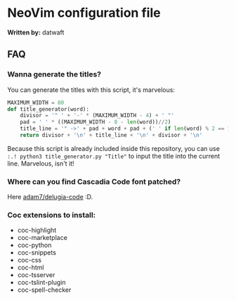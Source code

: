 # NeoVim configuration file

**Written by:** datwaft

## FAQ

### Wanna generate the titles?
You can generate the titles with this script, it's marvelous:
```python
MAXIMUM_WIDTH = 80
def title_generator(word):
    divisor = '" ' + '-' * (MAXIMUM_WIDTH - 4) + ' "'
    pad = ' ' * ((MAXIMUM_WIDTH - 8 - len(word))//2)
    title_line = '" ->' + pad + word + pad + (' ' if len(word) % 2 == 1 else '') + '<- "'
    return divisor + '\n' + title_line + '\n' + divisor + '\n'
```
Because this script is already included inside this repository, you can use `:.! python3 title_generator.py "Title"` to input the title
into the current line. Marvelous, isn't it!

### Where can you find Cascadia Code font patched?
Here [adam7/delugia-code](https://github.com/adam7/delugia-code/releases) :D.

### Coc extensions to install:
- coc-highlight
- coc-marketplace
- coc-python
- coc-snippets
- coc-css
- coc-html
- coc-tsserver
- coc-tslint-plugin
- coc-spell-checker
